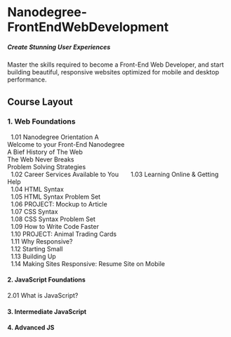 # Nanodegree-FrontEndWebDevelopment
##### Create Stunning User Experiences
Master the skills required to become a Front-End Web Developer, and start building beautiful, responsive websites optimized for mobile and desktop performance.



## Course Layout

### 1. Web Foundations
   1.01 Nanodegree Orientation A   
    Welcome to your Front-End Nanodegree   
	A Bief History of The Web   
    The Web Never Breaks   
    Problem Solving Strategies   
   1.02 Career Services Available to You    
   1.03 Learning Online & Getting Help  
   1.04 HTML Syntax  
   1.05 HTML Syntax Problem Set  
   1.06 PROJECT: Mockup to Article  
   1.07 CSS Syntax  
   1.08 CSS Syntax Problem Set  
   1.09 How to Write Code Faster  
   1.10 PROJECT: Animal Trading Cards  
   1.11 Why Responsive?  
   1.12 Starting Small  
   1.13 Building Up  
   1.14 Making Sites Responsive: Resume Site on Mobile  
   
#### 2. JavaScript Foundations
  2.01 What is JavaScript?
#### 3. Intermediate JavaScript
#### 4. Advanced JS
